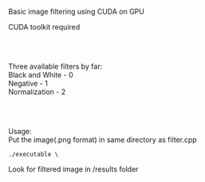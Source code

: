 <p>Basic image filtering using CUDA on GPU</p>
<p>CUDA toolkit required</p>
</br></br>

<p>Three available filters by far:
</br>Black and White - 0
</br>Negative - 1
</br>Normalization - 2
</p>
</br></br>

<p>Usage: </br>Put the image(.png format) in same directory as filter.cpp</p>
<code>./executable \<srcFilename\> <filternumber> <dstFilename></code>
<p>Look for filtered image in /results folder</p>
